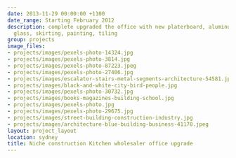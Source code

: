 ```yaml
---
date: 2013-11-29 00:00:00 +1100
date_range: Starting February 2012
description: complete upgraded the office with new platerboard, aluminum partitions,
  glass, skirting, painting, tiling
group: projects
image_files:
- projects/images/pexels-photo-14324.jpg
- projects/images/pexels-photo-3814.jpg
- projects/images/pexels-photo-87223.jpeg
- projects/images/pexels-photo-27406.jpg
- projects/images/escalator-stairs-metal-segments-architecture-54581.jpeg
- projects/images/black-and-white-city-bird-people.jpg
- projects/images/pexels-photo-30732.jpg
- projects/images/books-magazines-building-school.jpg
- projects/images/pexels-photo.jpg
- projects/images/pexels-photo-29675.jpg
- projects/images/street-building-construction-industry.jpg
- projects/images/architecture-blue-building-business-41170.jpeg
layout: project_layout
location: sydney
title: Niche construction Kitchen wholesaler office upgrade
---
```

